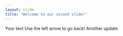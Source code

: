 ```yaml
---
layout: slide
title: "Welcome to our second slide!"
---
```

Your text
Use the left arrow to go back!
Another update
